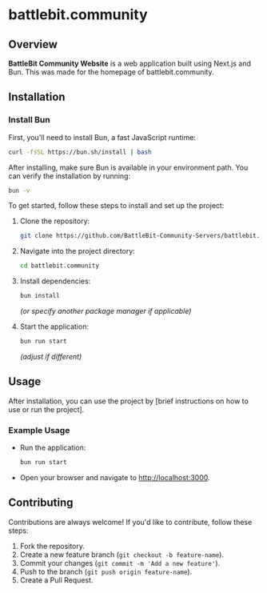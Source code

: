 # battlebit.community

## Overview

**BattleBit Community Website** is a web application built using Next.js and Bun. This was made for the homepage of battlebit.community.

## Installation

### Install Bun

First, you'll need to install Bun, a fast JavaScript runtime:

```bash
curl -fsSL https://bun.sh/install | bash
```

After installing, make sure Bun is available in your environment path. You can verify the installation by running:

```bash
bun -v
```

To get started, follow these steps to install and set up the project:

1. Clone the repository:

   ```bash
   git clone https://github.com/BattleBit-Community-Servers/battlebit.community.git
   ```

2. Navigate into the project directory:

   ```bash
   cd battlebit.community
   ```

3. Install dependencies:

   ```bash
   bun install
   ```

   *(or specify another package manager if applicable)*

4. Start the application:

   ```bash
   bun run start
   ```

   *(adjust if different)*

## Usage

After installation, you can use the project by [brief instructions on how to use or run the project].

### Example Usage

- Run the application:
  ```bash
  bun run start
  ```
- Open your browser and navigate to [http://localhost:3000](http://localhost:3000).

## Contributing

Contributions are always welcome! If you'd like to contribute, follow these steps:

1. Fork the repository.
2. Create a new feature branch (`git checkout -b feature-name`).
3. Commit your changes (`git commit -m 'Add a new feature'`).
4. Push to the branch (`git push origin feature-name`).
5. Create a Pull Request.


